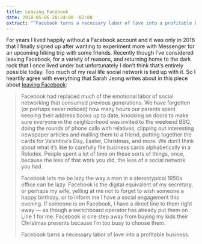 ```yaml
---
title: Leaving Facebook
date: 2018-05-06 20:24:00 -07:00
extract: "“Facebook turns a necessary labor of love into a profitable business.”"
---
```


For years I lived happily without a Facebook account and it was only in 2016 that I finally signed up after wanting to experiment more with Messenger for an upcoming hiking trip with some friends. Recently though I’ve considered leaving Facebook, for a variety of reasons, and returning home to the dark rock that I once lived under but unfortunately I don’t think that’s entirely possible today. Too much of my real life social network is tied up with it. So I heartily agree with everything that Sarah Jeong writes about in this piece about [leaving Facebook](https://www.theverge.com/2018/4/28/17293056/facebook-deletefacebook-social-network-monopoly):

> Facebook had replaced much of the emotional labor of social networking that consumed previous generations. We have forgotten (or perhaps never noticed) how many hours our parents spent keeping their address books up to date, knocking on doors to make sure everyone in the neighborhood was invited to the weekend BBQ, doing the rounds of phone calls with relatives, clipping out interesting newspaper articles and mailing them to a friend, putting together the cards for Valentine’s Day, Easter, Christmas, and more. We don’t think about what it’s like to carefully file business cards alphabetically in a Rolodex. People spent a lot of time on these sorts of things, once, because the less of that work you did, the less of a social network you had.
> 
> Facebook lets me be lazy the way a man in a stereotypical 1950s office can be lazy. Facebook is the digital equivalent of my secretary, or perhaps my wife, yelling at me not to forget to wish someone a happy birthday, or to inform me I have a social engagement this evening. If someone is on Facebook, I have a direct line to them right away — as though a switchboard operator has already put them on Line 1 for me. Facebook is one step away from buying my kids their Christmas presents because I’m too busy to choose them.
> 
> Facebook turns a necessary labor of love into a profitable business.




